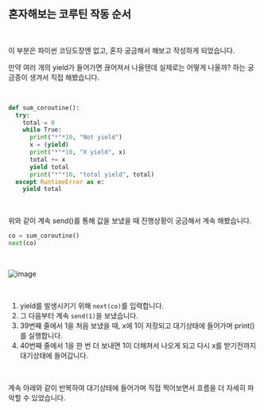 
## 혼자해보는 코루틴 작동 순서

<br>

이 부분은 파이썬 코딩도장엔 없고, 혼자 궁금해서 해보고 작성하게 되었습니다.

만약 여러 개의 yield가 들어가면 끊어져서 나올텐데 실제로는 어떻게 나올까? 하는 궁금증이 생겨서 직접 해봤습니다.

<br>

```python
def sum_coroutine():
  try:
    total = 0
    while True:
      print("*"*10, "Not yield")
      x = (yield)
      print("*"*10, "X yield", x)
      total += x
      yield total
      print("*"*10, "total yield", total)
  except RuntimeError as e:
    yield total
```

<br>

위와 같이 계속 send()를 통해 값을 보냈을 때 진행상황이 궁금해서 계속 해봤습니다.

```python
co = sum_coroutine()
next(co)
```

<br>

![image](https://user-images.githubusercontent.com/88086271/194817211-9b388d7f-bcdd-49c3-bca6-443cb428dc64.png)

<br>

1. yield를 발생시키기 위해 ```next(co)```를 입력합니다.
2. 그 다음부터 계속 ```send(1)```을 보냈습니다.
3. 39번째 줄에서 1을 처음 보냈을 때, x에 1이 저장되고 대기상태에 들어가며 print()를 실행합니다.
4. 40번째 줄에서 1을 한 번 더 보내면 1이 더해져서 나오게 되고 다시 x를 받기전까지 대기상태에 들어갑니다.

<br>

계속 아래와 같이 반복하여 대기상태에 들어가며 직접 찍어보면서 흐름을 더 자세히 파악할 수 있었습니다.
